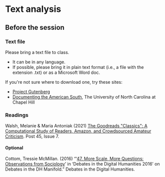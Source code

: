# Text analysis

## Before the session

### Text file

Please bring a text file to class. 
* It can be in any language. 
* If possible, please bring it in plain text format (i.e., a file with the extension .txt) or as a Microsoft Word doc. 

If you're not sure where to download one, try these sites:

* [Project Gutenberg](https://www.gutenberg.org/)
* [Documenting the American South](https://docsouth.unc.edu/docsouthdata/), The University of North Carolina at Chapel Hill


### Readings

Walsh, Melanie & Maria Antoniak (2021) [The Goodreads "Classics": A Computational Study of Readers, Amazon, and Crowdsourced Amateur Criticism](https://post45.org/2021/04/the-goodreads-classics-a-computational-study-of-readers-amazon-and-crowdsourced-amateur-criticism/). Post 45, Issue 7.

#### Optional

Cottom, Tressie McMillan. (2016) “‘[47. More Scale, More Questions: Observations from Sociology](https://dhdebates.gc.cuny.edu/read/untitled/section/55e48b34-543a-41f7-97c9-8c8643bf8844#ch47)’ in ‘Debates in the Digital Humanities 2016’ on Debates in the DH Manifold.” Debates in the Digital Humanities. 
